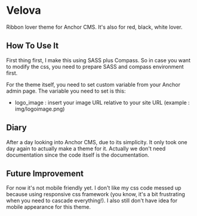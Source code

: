 Velova
======

Ribbon lover theme for Anchor CMS. It's also for red, black, white lover.

## How To Use It
First thing first, I make this using SASS plus Compass.
So in case you want to modify the css, you need to prepare SASS and compass environment first.

For the theme itself, you need to set custom variable from your Anchor admin page. The variable you need to set is this:
- logo_image : insert your image URL relative to your site URL (example : img/logoimage.png)

## Diary
After a day looking into Anchor CMS, due to its simplicity. It only took one day again to actually make a theme for it. Actually we don't need documentation since the code itself is the documentation.

## Future Improvement
For now it's not mobile friendly yet. I don't like my css code messed up because using responsive css framework (you know, it's a bit frustrating when you need to cascade everything!). I also still don't have idea for mobile appearance for this theme.
